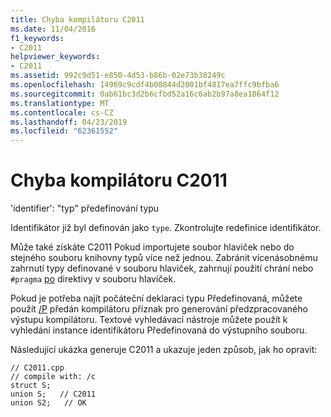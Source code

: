 ```yaml
---
title: Chyba kompilátoru C2011
ms.date: 11/04/2016
f1_keywords:
- C2011
helpviewer_keywords:
- C2011
ms.assetid: 992c9d51-e850-4d53-b86b-02e73b38249c
ms.openlocfilehash: 14969c9cdf4b00844d2001bf4817ea7ffc9bfba6
ms.sourcegitcommit: 0ab61bc3d2b6cfbd52a16c6ab2b97a8ea1864f12
ms.translationtype: MT
ms.contentlocale: cs-CZ
ms.lasthandoff: 04/23/2019
ms.locfileid: "62361552"
---
```

# <a name="compiler-error-c2011"></a>Chyba kompilátoru C2011

'identifier': "typ" předefinování typu

Identifikátor již byl definován jako `type`. Zkontrolujte redefinice identifikátor.

Může také získáte C2011 Pokud importujete soubor hlaviček nebo do stejného souboru knihovny typů více než jednou. Zabránit vícenásobnému zahrnutí typy definované v souboru hlaviček, zahrnují použití chrání nebo `#pragma` [po](../../preprocessor/once.md) direktivy v souboru hlaviček.

Pokud je potřeba najít počáteční deklaraci typu Předefinovaná, můžete použít [/P](../../build/reference/p-preprocess-to-a-file.md) předán kompilátoru příznak pro generování předzpracovaného výstupu kompilátoru. Textové vyhledávací nástroje můžete použít k vyhledání instance identifikátoru Předefinovaná do výstupního souboru.

Následující ukázka generuje C2011 a ukazuje jeden způsob, jak ho opravit:

```
// C2011.cpp
// compile with: /c
struct S;
union S;   // C2011
union S2;   // OK
```